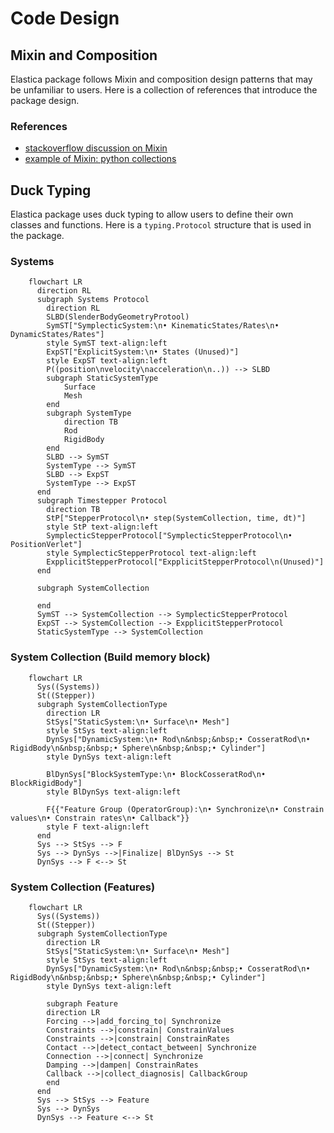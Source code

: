# Code Design

## Mixin and Composition

Elastica package follows Mixin and composition design patterns that may be unfamiliar to users. Here is a collection of references that introduce the package design.

### References

- [stackoverflow discussion on Mixin](https://stackoverflow.com/questions/533631/what-is-a-mixin-and-why-are-they-useful)
- [example of Mixin: python collections](https://docs.python.org/dev/library/collections.abc.html)

## Duck Typing

Elastica package uses duck typing to allow users to define their own classes and functions. Here is a `typing.Protocol` structure that is used in the package.

### Systems

``` {mermaid}
    flowchart LR
      direction RL
      subgraph Systems Protocol
        direction RL
        SLBD(SlenderBodyGeometryProtool)
        SymST["SymplecticSystem:\n• KinematicStates/Rates\n• DynamicStates/Rates"]
        style SymST text-align:left
        ExpST["ExplicitSystem:\n• States (Unused)"]
        style ExpST text-align:left
        P((position\nvelocity\nacceleration\n..)) --> SLBD
        subgraph StaticSystemType
            Surface
            Mesh
        end
        subgraph SystemType
            direction TB
            Rod
            RigidBody
        end
        SLBD --> SymST
        SystemType --> SymST
        SLBD --> ExpST
        SystemType --> ExpST
      end
      subgraph Timestepper Protocol
        direction TB
        StP["StepperProtocol\n• step(SystemCollection, time, dt)"]
        style StP text-align:left
        SymplecticStepperProtocol["SymplecticStepperProtocol\n• PositionVerlet"]
        style SymplecticStepperProtocol text-align:left
        ExpplicitStepperProtocol["ExpplicitStepperProtocol\n(Unused)"]
      end

      subgraph SystemCollection

      end
      SymST --> SystemCollection --> SymplecticStepperProtocol
      ExpST --> SystemCollection --> ExpplicitStepperProtocol
      StaticSystemType --> SystemCollection

```

### System Collection (Build memory block)

``` {mermaid}
    flowchart LR
      Sys((Systems))
      St((Stepper))
      subgraph SystemCollectionType
        direction LR
        StSys["StaticSystem:\n• Surface\n• Mesh"]
        style StSys text-align:left
        DynSys["DynamicSystem:\n• Rod\n&nbsp;&nbsp;• CosseratRod\n• RigidBody\n&nbsp;&nbsp;• Sphere\n&nbsp;&nbsp;• Cylinder"]
        style DynSys text-align:left

        BlDynSys["BlockSystemType:\n• BlockCosseratRod\n• BlockRigidBody"]
        style BlDynSys text-align:left

        F{{"Feature Group (OperatorGroup):\n• Synchronize\n• Constrain values\n• Constrain rates\n• Callback"}}
        style F text-align:left
      end
      Sys --> StSys --> F
      Sys --> DynSys -->|Finalize| BlDynSys --> St
      DynSys --> F <--> St

```

### System Collection (Features)

``` {mermaid}
    flowchart LR
      Sys((Systems))
      St((Stepper))
      subgraph SystemCollectionType
        direction LR
        StSys["StaticSystem:\n• Surface\n• Mesh"]
        style StSys text-align:left
        DynSys["DynamicSystem:\n• Rod\n&nbsp;&nbsp;• CosseratRod\n• RigidBody\n&nbsp;&nbsp;• Sphere\n&nbsp;&nbsp;• Cylinder"]
        style DynSys text-align:left

        subgraph Feature
        direction LR
        Forcing -->|add_forcing_to| Synchronize
        Constraints -->|constrain| ConstrainValues
        Constraints -->|constrain| ConstrainRates
        Contact -->|detect_contact_between| Synchronize
        Connection -->|connect| Synchronize
        Damping -->|dampen| ConstrainRates
        Callback -->|collect_diagnosis| CallbackGroup
        end
      end
      Sys --> StSys --> Feature
      Sys --> DynSys
      DynSys --> Feature <--> St

```
